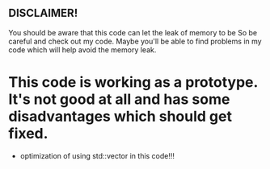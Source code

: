 
<h2 aligh="center">DISCLAIMER!</h2>

You should be aware that this code can let the leak of memory to be
So be careful and check out my code. Maybe you'll be able to find
problems in my code which will help avoid the memory leak.

<h1 aligh="center">This code is working as a prototype.
It's not good at all and has some disadvantages which should get fixed.</h1>
                


- optimization of using std::vector in this code!!!
